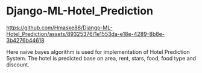 # Django-ML-Hotel_Prediction
https://github.com/Hmaske88/Django-ML-Hotel_Prediction/assets/89325376/1e1553da-e18e-4289-8b8e-3b4276b44618

Here naive bayes algorithm is used for implementation of Hotel Prediction System.
The hotel is predicted base on area, rent, stars, food, food type and discount.
